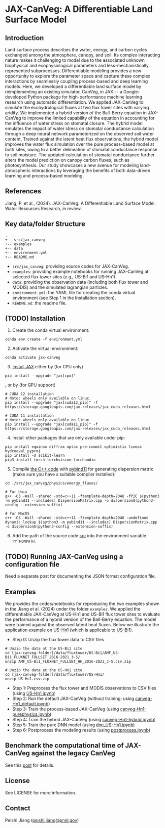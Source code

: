 # JAX-CanVeg: A Differentiable Land Surface Model

## Introduction
Land surface process describes the water, energy, and carbon cycles exchanged among the atmosphere, canopy, and soil. Its complex interacting nature makes it challenging to model due to the associated unknown biophysical and ecophysiological parameters and less-mechanistically represented subprocesses. Differentiable modeling provides a new opportunity to explore the parameter space and capture these complex interactions by seamlessly coupling process-based and deep learning models. Here, we developed a differentiable land surface model by reimplementing an existing simulator, CanVeg, in JAX -- a Google-developed Python package for high-performance machine learning research using automatic differentiation. We applied JAX-CanVeg to simulate the ecohydrological fluxes at two flux tower sites with varying aridity. We implemented a hybrid version of the Ball-Berry equation in JAX-CanVeg to improve the limited capability of the equation in accounting for the influence of water stress on stomatal closure. The hybrid model emulates the impact of water stress on stomatal conductance calculation through a deep neural network parameterized on the observed soil water content. Trained against the latent heat flux observations, the hybrid model improves the water flux simulation over the pure process-based model at both sites, owing to a better delineation of stomatal conductance response to soil moisture. The updated calculation of stomatal conductance further alters the model prediction on canopy carbon fluxes, such as photosynthesis. Our study showcases a new avenue for modeling land-atmospheric interactions by leveraging the benefits of both data-driven learning and process-based modeling.

## References
Jiang, P. et al., (2024). JAX-CanVeg: A Differentiable Land Surface Model. Water Resources Research, *in review*.

## Key data/folder Structure
```
.
+-- src/jax_canveg
+-- examples
+-- data
+-- environment.yml
+-- README.md
```
- `src/jax_canveg`: providing source codes for JAX-CanVeg.
- `examples`: providing example notebooks for running JAX-CanVeg at selected flux tower sites (e.g., US-Bi1 and US-Hn1).
- `data`: providing the observation data (including both flux tower and MODIS) and the simulated lagrangian particles.
- `environment.yml`: the YAML file for creating the conda virtual environment (see Step 1 in the Installation section).
- `README.md`: the readme file.

## (TODO) Installation
1. Create the conda virtual environment:
```
conda env create -f environment.yml
```

2. Activate the virtual environment:
```
conda activate jax-canveg
```

3. [Install JAX](https://github.com/google/jax#installation) either by (for CPU only)
```
pip install --upgrade "jax[cpu]"
```
, or by (for GPU support)
```
# CUDA 12 installation
# Note: wheels only available on linux.
pip install --upgrade "jax[cuda12_pip]" -f https://storage.googleapis.com/jax-releases/jax_cuda_releases.html

# CUDA 11 installation
# Note: wheels only available on linux.
pip install --upgrade "jax[cuda11_pip]" -f https://storage.googleapis.com/jax-releases/jax_cuda_releases.html
```

4. Install other packages that are only available under pip:
```
pip install equinox diffrax optax pre-commit optimistix lineax hydroeval pyproj
pip install -U scikit-learn
pip3 install torch torchvision torchaudio
```

5. Compile [the C++ code](./src/jax_canveg/physics/energy_fluxes/DispersionMatrix.cpp) with [pybind11](https://github.com/pybind/pybind11) for generating dispersion matrix (make sure you have a suitable compiler installed):
```
cd ./src/jax_canveg/physics/energy_fluxes/

# For Unix
g++ -O3 -Wall -shared -std=c++11 -ftemplate-depth=2048 -fPIC $(python3 -m pybind11 --includes) DispersionMatrix.cpp -o dispersion$(python3-config --extension-suffix)

# For MacOS
c++ -O3 -Wall -shared -std=c++11 -ftemplate-depth=2048 -undefined dynamic_lookup $(python3 -m pybind11 --includes) DispersionMatrix.cpp -o dispersion$(python3-config --extension-suffix)
```

6. Add the path of the source code [src](./src) into the environment variable `PYTHONPATH`.


## (TODO) Running JAX-CanVeg using a configuration file
Need a separate post for documenting the JSON format configuration file.


## Examples
We provides the codes/notebooks for reproducing the two examples shown in the Jiang et al. (2024) under the folder `examples`. We applied the differentiable JAX-CanVeg at US-Hn1 and US-Bi1 flux tower sites to evaluate the performance of a hybrid version of the Ball-Berry equation. The model were trained against the observed latent heat fluxes. Below we illustrate the application example on [US-Hn1](./examples/US-Hn1) (which is applicable to [US-Bi1](./examples/US-Bi1)).

- Step 0: Unzip the flux tower data to CSV files
```
# Unzip the data at the US-Bi1 site
cd [jax-canveg-folder]/data/fluxtower/US-Bi1/AMF_US-Bi1_FLUXNET_FULLSET_2016-2021_3-5/
unzip AMF_US-Bi1_FLUXNET_FULLSET_HH_2016-2021_3-5.csv.zip

# Unzip the data at the US-Hn1 site
cd [jax-canveg-folder]/data/fluxtower/US-Hn1/
unzip US-Hn1.csv.zip
```
- Step 1: Preprocess the flux tower and MODIS observations to CSV files (using [US-Hn1.ipynb](./examples/US-Hn1/US-Hn1.ipynb))
- Step 2: Run the default JAX-CanVeg (without training; using [canveg-Hn1_default.ipynb](./examples/US-Hn1/canveg-Hn1_default.ipynb))
- Step 3: Train the process-based JAX-CanVeg (using [canveg-Hn1-purephysics.ipynb](./examples/US-Hn1/canveg-Hn1-purephysics.ipynb))
- Step 4: Train the hybrid JAX-CanVeg (using [canveg-Hn1-hybrid.ipynb](./examples/US-Hn1/canveg-Hn1-hybrid.ipynb))
- Step 5: Train the pure DNN model (using [dnn_US-Hn1.ipynb](./examples/US-Hn1/dnn_US-Hn1.ipynb))
- Step 6: Postprocess the modeling results (using [postprocess.ipynb](./examples/US-Hn1/postprocess.ipynb))


## Benchmark the computational time of JAX-CanVeg against the legacy CanVeg
See this [post](./COMPUTE_TIME_BENCHMARK.md) for details.

## License
See LICENSE for more information.

## Contact
Peishi Jiang (peishi.jiang@pnnl.gov)